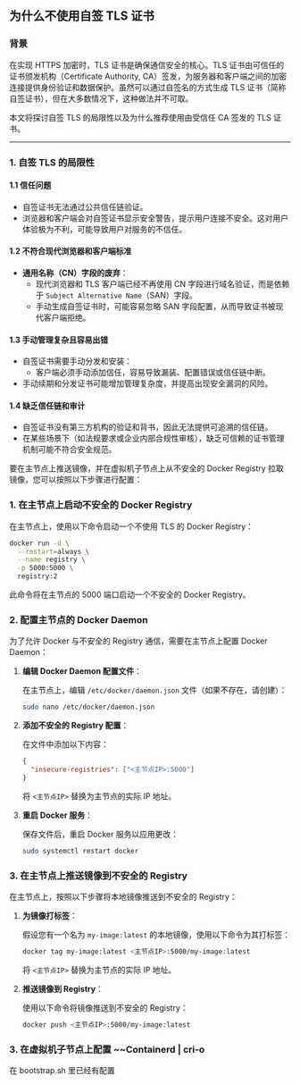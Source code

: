 ## 为什么不使用自签 TLS 证书

### 背景

在实现 HTTPS 加密时，TLS 证书是确保通信安全的核心。TLS 证书由可信任的证书颁发机构（Certificate Authority, CA）签发，为服务器和客户端之间的加密连接提供身份验证和数据保护。虽然可以通过自签名的方式生成 TLS 证书（简称自签证书），但在大多数情况下，这种做法并不可取。

本文将探讨自签 TLS 的局限性以及为什么推荐使用由受信任 CA 签发的 TLS 证书。

---

### 1. **自签 TLS 的局限性**

#### 1.1 **信任问题**
- 自签证书无法通过公共信任链验证。
- 浏览器和客户端会对自签证书显示安全警告，提示用户连接不安全。这对用户体验极为不利，可能导致用户对服务的不信任。

#### 1.2 **不符合现代浏览器和客户端标准**
- **通用名称（CN）字段的废弃**：
  - 现代浏览器和 TLS 客户端已经不再使用 CN 字段进行域名验证，而是依赖于 `Subject Alternative Name`（SAN）字段。
  - 手动生成自签证书时，可能容易忽略 SAN 字段配置，从而导致证书被现代客户端拒绝。

#### 1.3 **手动管理复杂且容易出错**
- 自签证书需要手动分发和安装：
  - 客户端必须手动添加信任，容易导致漏装、配置错误或信任链中断。
- 手动续期和分发证书可能增加管理复杂度，并提高出现安全漏洞的风险。

#### 1.4 **缺乏信任链和审计**
- 自签证书没有第三方机构的验证和背书，因此无法提供可追溯的信任链。
- 在某些场景下（如法规要求或企业内部合规性审核），缺乏可信赖的证书管理机制可能不符合安全规范。

要在主节点上推送镜像，并在虚拟机子节点上从不安全的 Docker Registry 拉取镜像，您可以按照以下步骤进行配置：

### 1. 在主节点上启动不安全的 Docker Registry

在主节点上，使用以下命令启动一个不使用 TLS 的 Docker Registry：

```bash
docker run -d \
  --restart=always \
  --name registry \
  -p 5000:5000 \
  registry:2
```

此命令将在主节点的 5000 端口启动一个不安全的 Docker Registry。

### 2. 配置主节点的 Docker Daemon

为了允许 Docker 与不安全的 Registry 通信，需要在主节点上配置 Docker Daemon：

1. **编辑 Docker Daemon 配置文件**：

   在主节点上，编辑 `/etc/docker/daemon.json` 文件（如果不存在，请创建）：

   ```bash
   sudo nano /etc/docker/daemon.json
   ```

2. **添加不安全的 Registry 配置**：

   在文件中添加以下内容：

   ```json
   {
     "insecure-registries": ["<主节点IP>:5000"]
   }
   ```

   将 `<主节点IP>` 替换为主节点的实际 IP 地址。

3. **重启 Docker 服务**：

   保存文件后，重启 Docker 服务以应用更改：

   ```bash
   sudo systemctl restart docker
   ```

### 3. 在主节点上推送镜像到不安全的 Registry

在主节点上，按照以下步骤将本地镜像推送到不安全的 Registry：

1. **为镜像打标签**：

   假设您有一个名为 `my-image:latest` 的本地镜像，使用以下命令为其打标签：

   ```bash
   docker tag my-image:latest <主节点IP>:5000/my-image:latest
   ```

   将 `<主节点IP>` 替换为主节点的实际 IP 地址。

2. **推送镜像到 Registry**：

   使用以下命令将镜像推送到不安全的 Registry：

   ```bash
   docker push <主节点IP>:5000/my-image:latest
   ```

### 3. 在虚拟机子节点上配置 ~~Containerd | cri-o

在 bootstrap.sh 里已经有配置